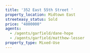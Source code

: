 ```yaml
---
title: '352 East 55th Street '
property_location: Midtown East
streeteasy_status: Sold
price: "4800000"
agents:
  - /agents/garfield/dane-hope
  - /agents/garfield/matthew-lesser
property_type: Mixed-Use
---
```

